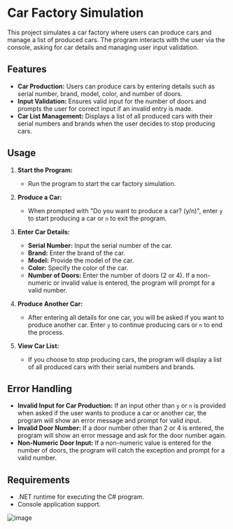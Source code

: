 # Car Factory Simulation

This project simulates a car factory where users can produce cars and manage a list of produced cars. The program interacts with the user via the console, asking for car details and managing user input validation.

## Features

- **Car Production:** Users can produce cars by entering details such as serial number, brand, model, color, and number of doors.
- **Input Validation:** Ensures valid input for the number of doors and prompts the user for correct input if an invalid entry is made.
- **Car List Management:** Displays a list of all produced cars with their serial numbers and brands when the user decides to stop producing cars.

## Usage

1. **Start the Program:**
   - Run the program to start the car factory simulation.

2. **Produce a Car:**
   - When prompted with "Do you want to produce a car? (y/n)", enter `y` to start producing a car or `n` to exit the program.

3. **Enter Car Details:**
   - **Serial Number:** Input the serial number of the car.
   - **Brand:** Enter the brand of the car.
   - **Model:** Provide the model of the car.
   - **Color:** Specify the color of the car.
   - **Number of Doors:** Enter the number of doors (2 or 4). If a non-numeric or invalid value is entered, the program will prompt for a valid number.

4. **Produce Another Car:**
   - After entering all details for one car, you will be asked if you want to produce another car. Enter `y` to continue producing cars or `n` to end the process.

5. **View Car List:**
   - If you choose to stop producing cars, the program will display a list of all produced cars with their serial numbers and brands.

## Error Handling

- **Invalid Input for Car Production:** If an input other than `y` or `n` is provided when asked if the user wants to produce a car or another car, the program will show an error message and prompt for valid input.
- **Invalid Door Number:** If a door number other than 2 or 4 is entered, the program will show an error message and ask for the door number again.
- **Non-Numeric Door Input:** If a non-numeric value is entered for the number of doors, the program will catch the exception and prompt for a valid number.

## Requirements

- .NET runtime for executing the C# program.
- Console application support.

![image](https://github.com/user-attachments/assets/6e3dbd84-dccc-47bd-b222-00ab40f90b6e)
